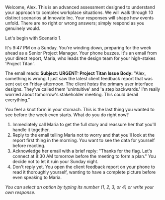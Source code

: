  

Welcome, Alex. This is an advanced assessment designed to understand your approach to complex workplace situations. We will walk through 10 distinct scenarios at Innovate Inc. Your responses will shape how events unfold. There are no right or wrong answers; simply respond as you genuinely would.

Let's begin with Scenario 1.

It's 9:47 PM on a Sunday. You're winding down, preparing for the week ahead as a Senior Project Manager. Your phone buzzes. It's an email from your direct report, Maria, who leads the design team for your high-stakes 'Project Titan'.

The email reads:
**Subject: URGENT: Project Titan Issue**
**Body:** "Alex, something is wrong. I just saw the latest client feedback report that was sent out on Friday afternoon. The client *hates* the primary user interface designs. They've called them 'unintuitive' and 'a step backwards.' I'm really worried about tomorrow's stakeholder meeting. This could derail everything."

You feel a knot form in your stomach. This is the last thing you wanted to see before the week even starts. What do you do right now?

1.  Immediately call Maria to get the full story and reassure her that you'll handle it together.
2.  Reply to the email telling Maria not to worry and that you'll look at the report first thing in the morning. You want to see the data for yourself before reacting.
3.  Acknowledge her email with a brief reply: "Thanks for the flag. Let's connect at 8:30 AM tomorrow before the meeting to form a plan." You decide not to let it ruin your Sunday night.
4.  Don't reply yet. You open the client feedback report on your phone to read it thoroughly yourself, wanting to have a complete picture before even speaking to Maria.

*You can select an option by typing its number (1, 2, 3, or 4) or write your own response.*
